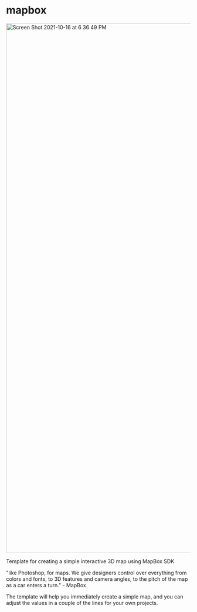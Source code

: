 # mapbox

<img width="1440" alt="Screen Shot 2021-10-16 at 6 36 49 PM" src="https://user-images.githubusercontent.com/75241036/137606839-e186c46f-f41c-4107-a766-9e338b03c2b9.png">

Template for creating a simple interactive 3D map using MapBox SDK

"like Photoshop, for maps. We give designers control over everything from colors and fonts, 
to 3D features and camera angles, to the pitch of the map as a car enters a turn." - MapBox

The template will help you immediately create a simple map, and you can adjust the values in a couple of the lines for your own projects.
